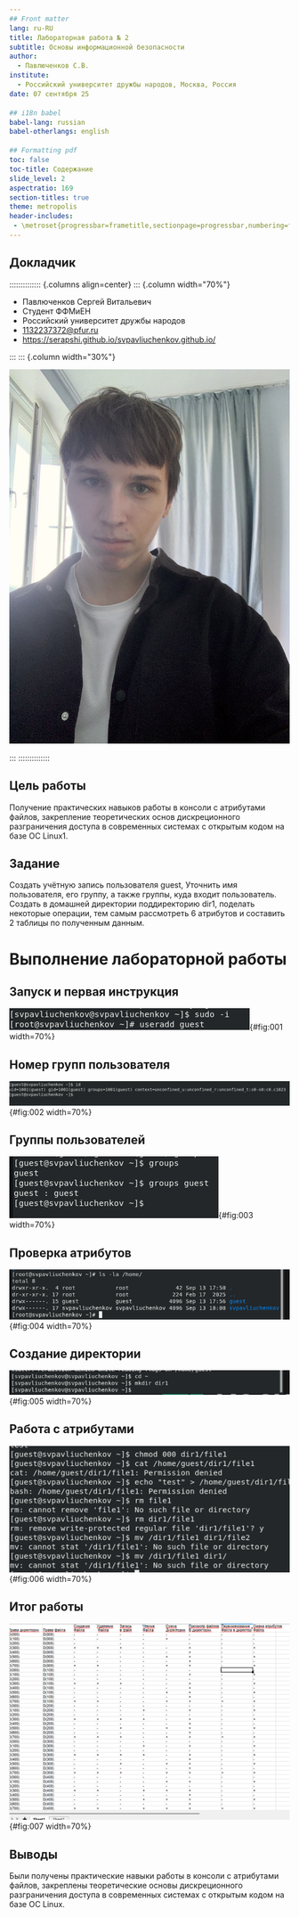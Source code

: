 ```yaml
---
## Front matter
lang: ru-RU
title: Лабораторная работа № 2
subtitle: Основы информационной безопасности
author:
  - Павлюченков С.В.
institute:
  - Российский университет дружбы народов, Москва, Россия
date: 07 сентября 25

## i18n babel
babel-lang: russian
babel-otherlangs: english

## Formatting pdf
toc: false
toc-title: Содержание
slide_level: 2
aspectratio: 169
section-titles: true
theme: metropolis
header-includes:
 - \metroset{progressbar=frametitle,sectionpage=progressbar,numbering=fraction}
---
```



## Докладчик

:::::::::::::: {.columns align=center}
::: {.column width="70%"}

  * Павлюченков Сергей Витальевич
  * Студент ФФМиЕН
  * Российский университет дружбы народов
  * [1132237372@pfur.ru](mailto:1132237372@pfur.ru)
  * <https://serapshi.github.io/svpavliuchenkov.github.io/>

:::
::: {.column width="30%"}

![](./image/my_photo.jpg)

:::
::::::::::::::


## Цель работы

Получение практических навыков работы в консоли с атрибутами файлов, закрепление теоретических основ дискреционного разграничения доступа в современных системах с открытым кодом на базе ОС Linux1.



## Задание

Cоздать учётную запись пользователя guest, Уточнить имя пользователя, его группу, а также группы, куда входит пользователь. Создать в домашней директории поддиректорию dir1, поделать некоторые операции, тем самым рассмотреть 6 атрибутов и составить 2 таблицы по полученным данным.


# Выполнение лабораторной работы


## Запуск и первая инструкция 

![Создание пользователя](image/1.png){#fig:001 width=70%}

## Номер групп пользователя 

![Использование команды id](image/6.png){#fig:002 width=70%}

##  Группы пользователей

![Проверка к какой группе относиться пользователь guest](image/7.png){#fig:003 width=70%}


## Проверка атрибутов
![Команда ls- l в домашнем каталоге ](image/10.png){#fig:004 width=70%}

## Создание директории

![Создание директории dir1 ](image/12.png){#fig:005 width=70%}

## Работа с атрибутами

![Тестирование команд на работоспособность](image/18.png){#fig:006 width=70%}

## Итог работы

![Таблица 2.1 ](image/19.png){#fig:007 width=70%}


## Выводы

Были получены практические навыки работы в консоли с атрибутами файлов, закреплены теоретические основы дискреционного разграничения доступа в современных системах с открытым кодом на базе ОС Linux.
